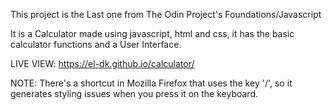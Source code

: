 This project is the Last one from The Odin Project's Foundations/Javascript

It is a Calculator made using javascript, html and css, it has the basic calculator
functions and a User Interface.

LIVE VIEW: https://el-dk.github.io/calculator/

NOTE: There's a shortcut in Mozilla Firefox that uses the key '/', so it generates 
styling issues when you press it on the keyboard.
